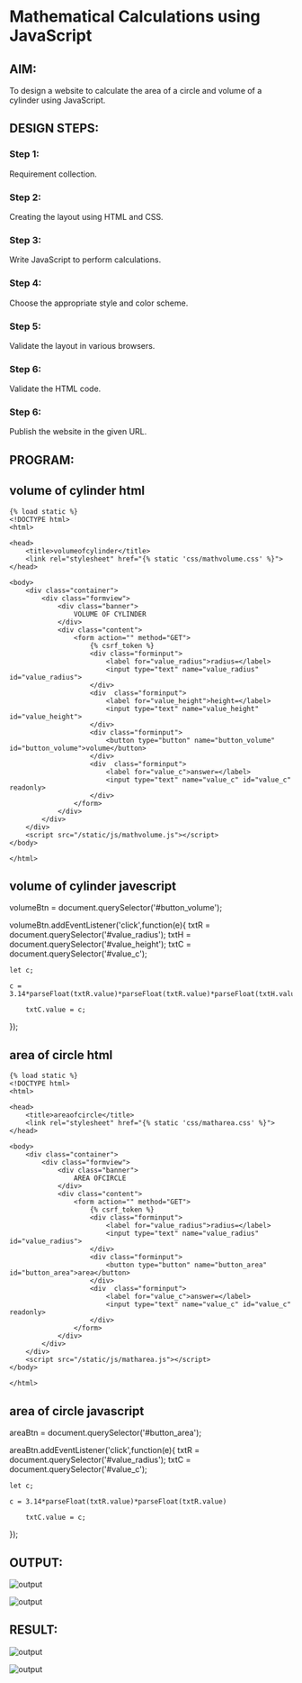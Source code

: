 # Mathematical Calculations using JavaScript
## AIM:
To design a website to calculate the area of a circle and volume of a cylinder using JavaScript.

## DESIGN STEPS:
### Step 1: 
Requirement collection.
### Step 2:
Creating the layout using HTML and CSS.
### Step 3:
Write JavaScript to perform calculations.
### Step 4:
Choose the appropriate style and color scheme.
### Step 5:
Validate the layout in various browsers.
### Step 6:
Validate the HTML code.
### Step 6:
Publish the website in the given URL.


## PROGRAM:
## volume of cylinder html 
```
{% load static %}
<!DOCTYPE html>
<html>

<head>
    <title>volumeofcylinder</title>
    <link rel="stylesheet" href="{% static 'css/mathvolume.css' %}">
</head>

<body>
    <div class="container">
        <div class="formview">
            <div class="banner">
                VOLUME OF CYLINDER
            </div>
            <div class="content">
                <form action="" method="GET">
                    {% csrf_token %}
                    <div class="forminput">
                        <label for="value_radius">radius=</label>
                        <input type="text" name="value_radius" id="value_radius">
                    </div>
                    <div  class="forminput">
                        <label for="value_height">height=</label>
                        <input type="text" name="value_height" id="value_height">
                    </div>                    
                    <div class="forminput">
                        <button type="button" name="button_volume" id="button_volume">volume</button>
                    </div>
                    <div  class="forminput">
                        <label for="value_c">answer=</label>
                        <input type="text" name="value_c" id="value_c" readonly>
                    </div> 
                </form>
            </div>
        </div>
    </div>
    <script src="/static/js/mathvolume.js"></script>
</body>

</html>
```
## volume of cylinder javescript

volumeBtn = document.querySelector('#button_volume');

volumeBtn.addEventListener('click',function(e){
    txtR = document.querySelector('#value_radius');
    txtH = document.querySelector('#value_height');
    txtC = document.querySelector('#value_c');

    let c;

    c = 3.14*parseFloat(txtR.value)*parseFloat(txtR.value)*parseFloat(txtH.value);

        txtC.value = c;
});


## area of circle html
```
{% load static %}
<!DOCTYPE html>
<html>

<head>
    <title>areaofcircle</title>
    <link rel="stylesheet" href="{% static 'css/matharea.css' %}">
</head>

<body>
    <div class="container">
        <div class="formview">
            <div class="banner">
                AREA OFCIRCLE
            </div>
            <div class="content">
                <form action="" method="GET">
                    {% csrf_token %}
                    <div class="forminput">
                        <label for="value_radius">radius=</label>
                        <input type="text" name="value_radius" id="value_radius">
                    </div>                  
                    <div class="forminput">
                        <button type="button" name="button_area" id="button_area">area</button>
                    </div>
                    <div  class="forminput">
                        <label for="value_c">answer=</label>
                        <input type="text" name="value_c" id="value_c" readonly>
                    </div> 
                </form>
            </div>
        </div>
    </div>
    <script src="/static/js/matharea.js"></script>
</body>

</html>
```
## area of circle javascript

areaBtn = document.querySelector('#button_area');

areaBtn.addEventListener('click',function(e){
    txtR = document.querySelector('#value_radius');
    txtC = document.querySelector('#value_c');

    let c;

    c = 3.14*parseFloat(txtR.value)*parseFloat(txtR.value)

        txtC.value = c;
});

## OUTPUT:
![output](./static/img/page10.jpg)

![output](./static/img/page11.jpg)

## RESULT:
![output](./static/img/report8.jpg)

![output](./static/img/report9.jpg)

